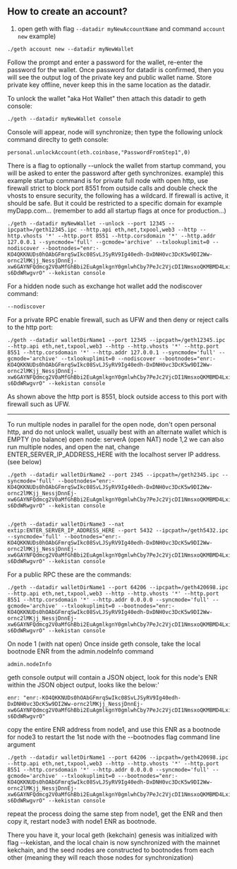 
## How to create an account? 
1) open geth with flag ```--datadir myNewAccountName``` and command ```account new```
example)
```
./geth account new --datadir myNewWallet
```
Follow the prompt and enter a password for the wallet, re-enter the password for the wallet.
Once password for datadir is confirmed, then you will see the output log of the private key and public wallet name. Store private key offline, never keep this in the same location as the datadir. 

To unlock the wallet "aka Hot Wallet" then attach this datadir to geth console:
```
./geth --datadir myNewWallet console
```
Console will appear, node will synchronize; then type the following unlock command direclty to geth console:
```
personal.unlockAccount(eth.coinbase,"PasswordFromStep1",0)
```

There is a flag to optionally --unlock the wallet from startup command, you will be asked to enter the password after geth synchronizes.
example) this example startup command is for private full node with open http, use firewall strict to block port 8551 from outside calls and double check the vhosts to ensure security, the following has a wildcard. If firewall is active, it should be safe. But it could be restricted to a specific domain for example myDapp.com... (remember to add all startup flags at once for production...)
```
./geth --datadir myNewWallet --unlock --port 12345 --ipcpath=/geth12345.ipc --http.api eth,net,txpool,web3 --http --http.vhosts '*' --http.port 8551 --http.corsdomain '*' --http.addr 127.0.0.1 --syncmode='full' --gcmode='archive' --txlookuplimit=0 --nodiscover --bootnodes="enr:-KO4QKKNUDs0hOAbGFmrqSwIkc08SvLJSyRV9Ig40edh-DxDNH0vc3DcK5w9DI2Ww-ornc2lMKjj_NessjDnnEj-xw6GAYNFQdmcg2V0aMfGhBbi2EuAgmlkgnY0gmlwhCby7PeJc2VjcDI1NmsxoQKMBMD4LxidDE9A5n6d_PwcZFtUThMTdQKa2cvxequHqYRzbmFwwIN0Y3CC-s6DdWRwgvrO" --kekistan console
```

For a hidden node such as exchange hot wallet add the nodiscover command:
```
--nodiscover 
```

For a private RPC enable firewall, such as UFW and then deny or reject calls to the http port:

```
./geth --datadir walletDirName1 --port 12345 --ipcpath=/geth12345.ipc --http.api eth,net,txpool,web3 --http --http.vhosts '*' --http.port 8551 --http.corsdomain '*' --http.addr 127.0.0.1 --syncmode='full' --gcmode='archive' --txlookuplimit=0 --nodiscover --bootnodes="enr:-KO4QKKNUDs0hOAbGFmrqSwIkc08SvLJSyRV9Ig40edh-DxDNH0vc3DcK5w9DI2Ww-ornc2lMKjj_NessjDnnEj-xw6GAYNFQdmcg2V0aMfGhBbi2EuAgmlkgnY0gmlwhCby7PeJc2VjcDI1NmsxoQKMBMD4LxidDE9A5n6d_PwcZFtUThMTdQKa2cvxequHqYRzbmFwwIN0Y3CC-s6DdWRwgvrO" --kekistan console
```
As shown above the http port is 8551, block outside access to this port with firewall such as UFW.

_____________________________________

To run multiple nodes in parallel 
for the open node, don't open personal http, and do not unlock wallet, usually best with an alternate wallet which is EMPTY (no balance)
open node: serverA (open NAT)
node 1,2
we can also run multiple nodes, and open the nat, change ENTER_SERVER_IP_ADDRESS_HERE with the localhost server IP address.(see below)
```
./geth --datadir walletDirName2 --port 2345 --ipcpath=/geth2345.ipc --syncmode='full' --bootnodes="enr:-KO4QKKNUDs0hOAbGFmrqSwIkc08SvLJSyRV9Ig40edh-DxDNH0vc3DcK5w9DI2Ww-ornc2lMKjj_NessjDnnEj-xw6GAYNFQdmcg2V0aMfGhBbi2EuAgmlkgnY0gmlwhCby7PeJc2VjcDI1NmsxoQKMBMD4LxidDE9A5n6d_PwcZFtUThMTdQKa2cvxequHqYRzbmFwwIN0Y3CC-s6DdWRwgvrO" --kekistan console


./geth --datadir walletDirName3 --nat extip:ENTER_SERVER_IP_ADDRESS_HERE --port 5432 --ipcpath=/geth5432.ipc --syncmode='full' --bootnodes="enr:-KO4QKKNUDs0hOAbGFmrqSwIkc08SvLJSyRV9Ig40edh-DxDNH0vc3DcK5w9DI2Ww-ornc2lMKjj_NessjDnnEj-xw6GAYNFQdmcg2V0aMfGhBbi2EuAgmlkgnY0gmlwhCby7PeJc2VjcDI1NmsxoQKMBMD4LxidDE9A5n6d_PwcZFtUThMTdQKa2cvxequHqYRzbmFwwIN0Y3CC-s6DdWRwgvrO" --kekistan console
```

For a public RPC these are the commands:
```
./geth --datadir walletDirName1 --port 64206 --ipcpath=/geth420698.ipc --http.api eth,net,txpool,web3 --http --http.vhosts '*' --http.port 8551 --http.corsdomain '*' --http.addr 0.0.0.0 --syncmode='full' --gcmode='archive' --txlookuplimit=0 --bootnodes="enr:-KO4QKKNUDs0hOAbGFmrqSwIkc08SvLJSyRV9Ig40edh-DxDNH0vc3DcK5w9DI2Ww-ornc2lMKjj_NessjDnnEj-xw6GAYNFQdmcg2V0aMfGhBbi2EuAgmlkgnY0gmlwhCby7PeJc2VjcDI1NmsxoQKMBMD4LxidDE9A5n6d_PwcZFtUThMTdQKa2cvxequHqYRzbmFwwIN0Y3CC-s6DdWRwgvrO" --kekistan console
```

On node 1 (with nat open) 
Once inside geth console, take the local bootnode ENR from the admin.nodeInfo command
```
admin.nodeInfo
```

geth console output will contain a JSON object, look for this node's ENR within the JSON object output, looks like the below:'
```
enr: "enr:-KO4QKKNUDs0hOAbGFmrqSwIkc08SvLJSyRV9Ig40edh-DxDNH0vc3DcK5w9DI2Ww-ornc2lMKjj_NessjDnnEj-xw6GAYNFQdmcg2V0aMfGhBbi2EuAgmlkgnY0gmlwhCby7PeJc2VjcDI1NmsxoQKMBMD4LxidDE9A5n6d_PwcZFtUThMTdQKa2cvxequHqYRzbmFwwIN0Y3CC-s6DdWRwgvrO"
```

copy the entire ENR address from node1, and use this ENR as a bootnode for node3 to restart the 1st node with the --bootnodes flag command line argument
```
./geth --datadir walletDirName1 --port 64206 --ipcpath=/geth420698.ipc --http.api eth,net,txpool,web3 --http --http.vhosts '*' --http.port 8551 --http.corsdomain '*' --http.addr 0.0.0.0 --syncmode='full' --gcmode='archive' --txlookuplimit=0 ---bootnodes="enr:-KO4QKKNUDs0hOAbGFmrqSwIkc08SvLJSyRV9Ig40edh-DxDNH0vc3DcK5w9DI2Ww-ornc2lMKjj_NessjDnnEj-xw6GAYNFQdmcg2V0aMfGhBbi2EuAgmlkgnY0gmlwhCby7PeJc2VjcDI1NmsxoQKMBMD4LxidDE9A5n6d_PwcZFtUThMTdQKa2cvxequHqYRzbmFwwIN0Y3CC-s6DdWRwgvrO" --kekistan console
```

repeat the process doing the same step from node1, get the ENR and then copy it, restart node3 with node1 ENR as bootnode.

There you have it, your local geth (kekchain) genesis was initialized with flag --kekistan, and the local chain is now synchronized with the mainnet kekchain, and the seed nodes are constructed to bootnodes from each other (meaning they will reach those nodes for synchronization)
